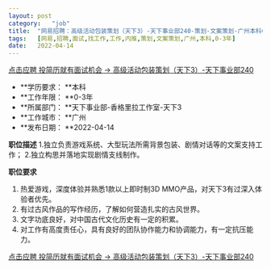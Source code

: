 ```yaml
---
layout:	post
category:	"job"
title:	"网易招聘：高级活动包装策划（天下3）-天下事业部240-策划-文案策划-广州本科0-3年"
tags:	[网易,招聘,面试,找工作,工作,内推,策划,文案策划,广州,本科,0-3年]
date:	2022-04-14
---
```


[点击应聘 投简历就有面试机会 -> 高级活动包装策划（天下3）-天下事业部240](http://mobile.bole.netease.com/bole/boleDetail?id=39619&employeeId=346f03c3cda5f04c&key=all)



- **学历要求： **本科
- **工作年限： **0-3年
- **所属部门： **天下事业部-香格里拉工作室-天下3
- **工作城市： **广州
- **发布日期： **2022-04-14



**职位描述**
1.独立负责游戏系统、大型玩法所需背景包装、剧情对话等的文案支持工作；
2.独立构思并落地实现剧情支线制作。





**职位要求**
1. 热爱游戏，深度体验并熟悉1款以上即时制3D MMO产品，对天下3有过深入体验者优先。
2. 有过古风作品的写作经历，了解如何营造扎实的古风世界。
3. 文字功底良好，对中国古代文化历史有一定的积累。
3. 对工作有高度责任心，具有良好的团队协作能力和协调能力，有一定抗压能力。



[点击应聘 投简历就有面试机会 -> 高级活动包装策划（天下3）-天下事业部240](http://mobile.bole.netease.com/bole/boleDetail?id=39619&employeeId=346f03c3cda5f04c&key=all)